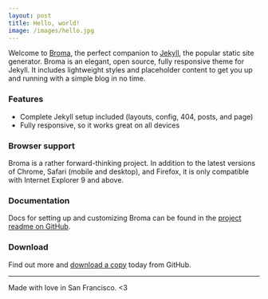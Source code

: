 ```yaml
---
layout: post
title: Hello, world!
image: /images/hello.jpg
---
```


Welcome to [Broma](http://romalefrancois.github.io/broma), the perfect companion to [Jekyll](http://jekyllrb.com), the popular static site generator.
Broma is an elegant, open source, fully responsive theme for Jekyll. It includes lightweight styles and placeholder content to get you up and running with a simple blog in no time.

### Features

* Complete Jekyll setup included (layouts, config, 404, posts, and page)
* Fully responsive, so it works great on all devices

### Browser support

Broma is a rather forward-thinking project. In addition to the latest versions of Chrome, Safari (mobile and desktop), and Firefox, it is only compatible with Internet Explorer 9 and above.

### Documentation

Docs for setting up and customizing Broma can be found in the [project readme on GitHub](https://github.com/romalefrancois/broma#readme).

### Download

Find out more and [download a copy](https://github.com/romalefrancois/broma) today from GitHub.

- - -
Made with love in San Francisco. &lt;3
